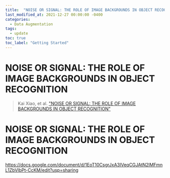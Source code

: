 ```yaml
---
title:  "NOISE OR SIGNAL: THE ROLE OF IMAGE BACKGROUNDS IN OBJECT RECOGNITION"
last_modified_at: 2021-12-27 00:00:00 -0400
categories: 
  - Data Augmentation
tags:
  - update
toc: true
toc_label: "Getting Started"
---
```


# NOISE OR SIGNAL: THE ROLE OF IMAGE BACKGROUNDS IN OBJECT RECOGNITION
> Kai Xiao, et al. ["NOISE OR SIGNAL: THE ROLE OF IMAGE BACKGROUNDS IN OBJECT RECOGNITION"](https://openreview.net/pdf?id=gl3D-xY7wLq)

# NOISE OR SIGNAL: THE ROLE OF IMAGE BACKGROUNDS IN OBJECT RECOGNITION


https://docs.google.com/document/d/1EoT10CsgrJxA3IVeqCGJAtN2lMFmnL1ZbVlbPt-CcKM/edit?usp=sharing
